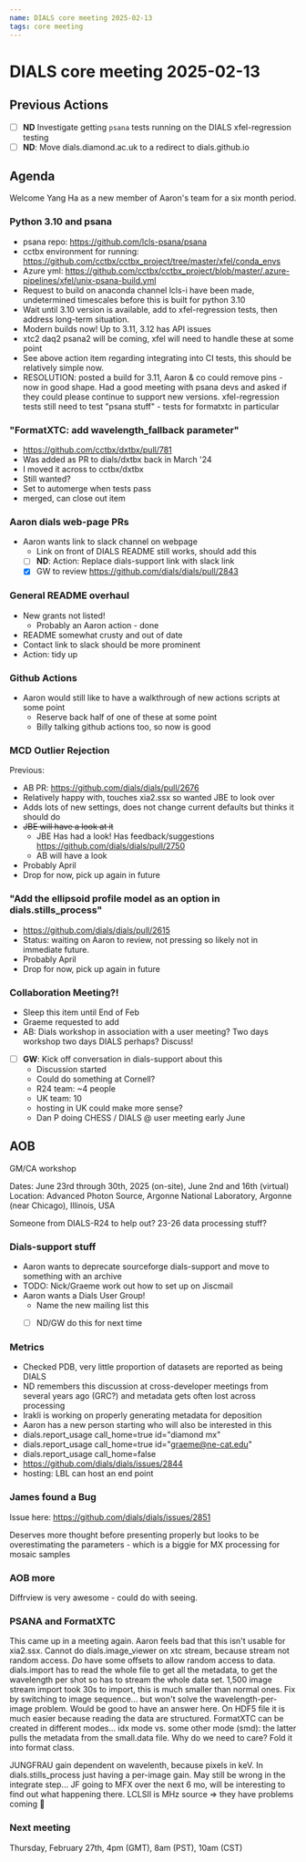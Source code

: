 ```yaml
---
name: DIALS core meeting 2025-02-13
tags: core meeting
---
```


# DIALS core meeting 2025-02-13

## Previous Actions

- [ ] **ND** Investigate getting `psana` tests running on the DIALS xfel-regression testing
- [ ] **ND**: Move dials.diamond.ac.uk to a redirect to dials.github.io

## Agenda

Welcome Yang Ha as a new member of Aaron's team for a six month period.

### Python 3.10 and psana

- psana repo: https://github.com/lcls-psana/psana
- cctbx environment for running: https://github.com/cctbx/cctbx_project/tree/master/xfel/conda_envs
- Azure yml: https://github.com/cctbx/cctbx_project/blob/master/.azure-pipelines/xfel/unix-psana-build.yml
- Request to build on anaconda channel lcls-i have been made, undetermined timescales before this is built for python 3.10
- Wait until 3.10 version is available, add to xfel-regression tests, then address long-term situation.
- Modern builds now! Up to 3.11, 3.12 has API issues
- xtc2 daq2 psana2 will be coming, xfel will need to handle these at some point
- See above action item regarding integrating into CI tests, this should be relatively simple now.
- RESOLUTION: posted a build for 3.11, Aaron & co could remove pins - now in good shape. Had a good meeting with psana devs and asked if they could please continue to support new versions. xfel-regression tests still need to test "psana stuff" - tests for formatxtc in particular

### "FormatXTC: add wavelength_fallback parameter"
- https://github.com/cctbx/dxtbx/pull/781
- Was added as PR to dials/dxtbx back in March '24
- I moved it across to cctbx/dxtbx
- Still wanted?
- Set to automerge when tests pass
- merged, can close out item

### Aaron dials web-page PRs
- Aaron wants link to slack channel on webpage
    - Link on front of DIALS README still works, should add this
    - [ ] **ND**: Action: Replace dials-support link with slack link
    - [X] GW to review https://github.com/dials/dials/pull/2843

### General README overhaul
- New grants not listed!
    - Probably an Aaron action - done
- README somewhat crusty and out of date
- Contact link to slack should be more prominent
- Action: tidy up

### Github Actions
- Aaron would still like to have a walkthrough of new actions scripts at some point
    - Reserve back half of one of these at some point
    - Billy talking github actions too, so now is good

### MCD Outlier Rejection
Previous:
- AB PR: https://github.com/dials/dials/pull/2676
- Relatively happy with, touches xia2.ssx so wanted JBE to look over
- Adds lots of new settings, does not change current defaults but thinks it should do
- ~~JBE will have a look at it~~
    - JBE Has had a look! Has feedback/suggestions https://github.com/dials/dials/pull/2750
    - AB will have a look
- Probably April
- Drop for now, pick up again in future

### "Add the ellipsoid profile model as an option in dials.stills_process"
- https://github.com/dials/dials/pull/2615
- Status: waiting on Aaron to review, not pressing so likely not in immediate future.
- Probably April
- Drop for now, pick up again in future

### Collaboration Meeting?!

- Sleep this item until End of Feb
- Graeme requested to add
 - AB: Dials workshop in association with a user meeting? Two days workshop two days DIALS perhaps? Discuss!
- [ ] **GW**: Kick off conversation in dials-support about this
    - Discussion started
    - Could do something at Cornell?
    - R24 team: ~4 people
    - UK team: 10
    - hosting in UK could make more sense?
    - Dan P doing CHESS / DIALS @ user meeting early June

## AOB

GM/CA workshop

Dates: June 23rd through 30th, 2025 (on-site), June 2nd and 16th (virtual)
Location: Advanced Photon Source, Argonne National Laboratory, Argonne (near
Chicago), Illinois, USA

Someone from DIALS-R24 to help out? 23-26 data processing stuff?

### Dials-support stuff

- Aaron wants to deprecate sourceforge dials-support and move to something with an archive
- TODO: Nick/Graeme work out how to set up on Jiscmail
- Aaron wants a Dials User Group!
    - Name the new mailing list this
    - [ ] ND/GW do this for next time


### Metrics
- Checked PDB, very little proportion of datasets are reported as being DIALS
- ND remembers this discussion at cross-developer meetings from several years ago (GRC?) and metadata gets often lost across processing
- Irakli is working on properly generating metadata for deposition
- Aaron has a new person starting who will also be interested in this
- dials.report_usage call_home=true id="diamond mx"
- dials.report_usage call_home=true id="graeme@ne-cat.edu"
- dials.report_usage call_home=false
- https://github.com/dials/dials/issues/2844
- hosting: LBL can host an end point

### James found a Bug

Issue here: https://github.com/dials/dials/issues/2851

Deserves more thought before presenting properly but looks to be overestimating the parameters - which is a biggie for MX processing for mosaic samples

### AOB more

Diffrview is very awesome - could do with seeing.

### PSANA and FormatXTC

This came up in a meeting again. Aaron feels bad that this isn't usable for xia2.ssx. Cannot do dials.image_viewer on xtc stream, because stream not random access. _Do_ have some offsets to allow random access to data. dials.import has to read the whole file to get all the metadata, to get the wavelength per shot so has to stream the whole data set. 1,500 image stream import took 30s to import, this is much smaller than normal ones. Fix by switching to image sequence... but won't solve the wavelength-per-image problem. Would be good to have an answer here. On HDF5 file it is much easier because reading the data are structured. FormatXTC can be created in different modes... idx mode vs. some other mode (smd): the latter pulls the metadata from the small.data file. Why do we need to care? Fold it into format class.

JUNGFRAU gain dependent on wavelenth, because pixels in keV. In dials.stills_process just having a per-image gain. May still be wrong in the integrate step... JF going to MFX over the next 6 mo, will be interesting to find out what happening there. LCLSII is MHz source => they have problems coming 🎉

### Next meeting

Thursday, February 27th, 4pm (GMT), 8am (PST), 10am (CST)
